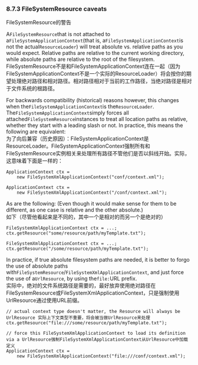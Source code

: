 ### 8.7.3 FileSystemResource caveats

FileSystemResource的警告

A`FileSystemResource`that is not attached to a`FileSystemApplicationContext`\(that is, a`FileSystemApplicationContext`is not the actual`ResourceLoader`\) will treat absolute vs. relative paths as you would expect. Relative paths are relative to the current working directory, while absolute paths are relative to the root of the filesystem.  
FileSystemResource不是和FileSystemApplicationContext连在一起（因为FileSystemApplicationContext不是一个实际的ResourceLoader）将会按你的期望处理绝对路径和相对路径。相对路径相对于当前的工作路径，当绝对路径是相对于文件系统的根路径。

For backwards compatibility \(historical\) reasons however, this changes when the`FileSystemApplicationContext`is the`ResourceLoader`. The`FileSystemApplicationContext`simply forces all attached`FileSystemResource`instances to treat all location paths as relative, whether they start with a leading slash or not. In practice, this means the following are equivalent:  
为了向后兼容（历史原因）：FileSystemApplicationContext是ResourceLoader。FileSystemApplicationContext强制所有和FileSystemResource实例相关来处理所有路径不管他们是否以斜线开始。实际，这意味着下面是一样的：

```
ApplicationContext ctx =
    new FileSystemXmlApplicationContext("conf/context.xml");
```

```
ApplicationContext ctx =
    new FileSystemXmlApplicationContext("/conf/context.xml");
```

As are the following: \(Even though it would make sense for them to be different, as one case is relative and the other absolute.\)  
如下（尽管他看起来是不同的，其中一个是相对的而另一个是绝对的）

```
FileSystemXmlApplicationContext ctx = ...;
ctx.getResource("some/resource/path/myTemplate.txt");
```

```
FileSystemXmlApplicationContext ctx = ...;
ctx.getResource("/some/resource/path/myTemplate.txt");
```

In practice, if true absolute filesystem paths are needed, it is better to forgo the use of absolute paths with`FileSystemResource`/`FileSystemXmlApplicationContext`, and just force the use of a`UrlResource`, by using the`file:`URL prefix.  
实际中，绝对的文件系统路径是需要的，最好放弃使用绝对路径在FileSystemResource或FileSystemXmlApplicationContext，只是强制使用UrlResource通过使用URL前缀。

```
// actual context type doesn't matter, the Resource will always be UrlResource 实际上下文类型不重要，将会被当做UrlResource来处理
ctx.getResource("file:///some/resource/path/myTemplate.txt");
```

```
// force this FileSystemXmlApplicationContext to load its definition via a UrlResource强制FileSystemXmlApplicationContext从UrlResource中加载定义
ApplicationContext ctx =
    new FileSystemXmlApplicationContext("file:///conf/context.xml");
```



